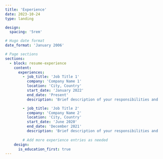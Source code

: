 ```yaml
---
title: 'Experience'
date: 2023-10-24
type: landing

design:
  spacing: '5rem'

# Hugo date format
date_format: 'January 2006'

# Page sections
sections:
  - block: resume-experience
    content:
      experiences:
        - job_title: 'Job Title 1'
          company: 'Company Name 1'
          location: 'City, Country'
          start_date: 'January 2022'
          end_date: 'Present'
          description: 'Brief description of your responsibilities and achievements at this position.'

        - job_title: 'Job Title 2'
          company: 'Company Name 2'
          location: 'City, Country'
          start_date: 'June 2020'
          end_date: 'December 2021'
          description: 'Brief description of your responsibilities and achievements at this position.'
          
        # Add more experience entries as needed
    design:
      is_education_first: true
---
```

